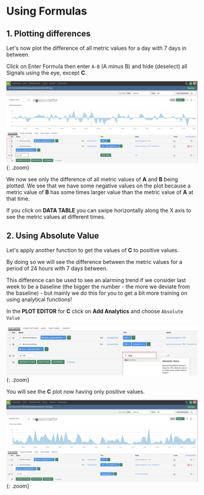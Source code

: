 # Using Formulas

## 1. Plotting differences

Let's now plot the difference of all metric values for a day with 7 days in between.

Click on Enter Formula then enter `A-B` (A minus B) and hide (deselect) all Signals using the eye, except **C**.

![Formulas](../images/module1/M1-l1-22.png){: .zoom}

We now see only the difference of all metric values of **A** and **B** being plotted. We see that we have some negative values on the plot because a metric value of **B** has some times larger value than the metric value of **A** at that time.

If you click on **DATA TABLE** you can swipe horizontally along the X axis to see the metric values at different times.

## 2. Using Absolute Value

Let's apply another function to get the values of **C** to positive values.

By doing so we will see the difference between the metric values for a period of 24 hours with 7 days between.

This difference can be used to see an alarming trend if we consider last week to be a baseline (the bigger the number - the more we deviate from the baseline) - but mainly we do this for you to get a bit more training on using analytical functions!

In the **PLOT EDITOR** for **C** click on **Add Analytics** and choose `Absolute Value`

![Absolute Value](../images/module1/M1-l1-23.png){: .zoom}

You will see the **C** plot now having only positive values.

![Chart](../images/module1/M1-l1-24.png){: .zoom}
